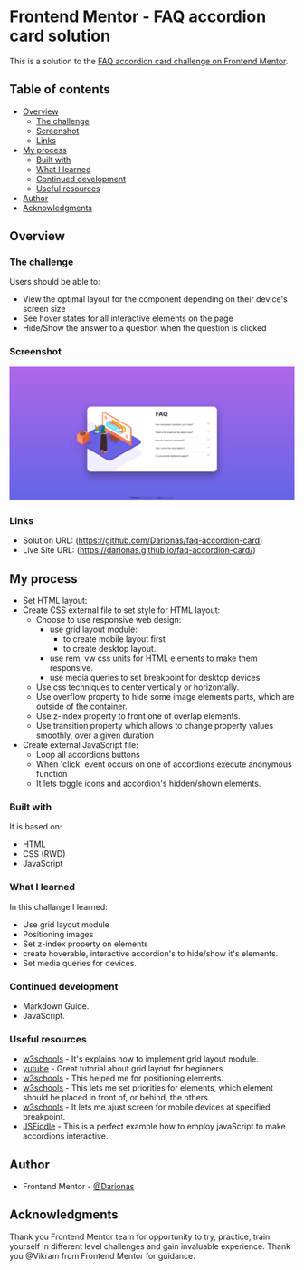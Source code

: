 # Frontend Mentor - FAQ accordion card solution

This is a solution to the [FAQ accordion card challenge on Frontend Mentor](https://www.frontendmentor.io/challenges/faq-accordion-card-XlyjD0Oam).


## Table of contents

- [Overview](#overview)
  - [The challenge](#the-challenge)
  - [Screenshot](#screenshot)
  - [Links](#links)
- [My process](#my-process)
  - [Built with](#built-with)
  - [What I learned](#what-i-learned)
  - [Continued development](#continued-development)
  - [Useful resources](#useful-resources)
- [Author](#author)
- [Acknowledgments](#acknowledgments)

## Overview

### The challenge

Users should be able to:

- View the optimal layout for the component depending on their device's screen size
- See hover states for all interactive elements on the page
- Hide/Show the answer to a question when the question is clicked

### Screenshot

![FAQ_accordion_card](./images/faq_accordion_card.png)

### Links

- Solution URL: (https://github.com/Darionas/faq-accordion-card)
- Live Site URL: (https://darionas.github.io/faq-accordion-card/)

## My process

* Set HTML layout:
* Create CSS external file to set style for HTML layout:
  * Choose to use responsive web design:
    * use grid layout module:
      * to create mobile layout first
      * to create desktop layout.
    * use rem, vw css units for HTML elements to make them responsive.
    * use media queries to set breakpoint for desktop devices.
  * Use css techniques to center vertically or horizontally.
  * Use overflow property to hide some image elements parts, which are outside of the container.
  * Use z-index property to front one of overlap elements.
  * Use transition property which allows to change property values smoothly, over a given duration 
* Create external JavaScript file:
  * Loop all accordions buttons
  * When 'click' event occurs on one of accordions execute anonymous function
  * It lets toggle icons and accordion's hidden/shown elements.

### Built with

It is based on:

- HTML
- CSS (RWD)
- JavaScript

### What I learned

In this challange I learned:

- Use grid layout module
- Positioning images
- Set z-index property on elements
- create hoverable, interactive accordion's to hide/show it's elements.
- Set media queries for devices.

### Continued development

- Markdown Guide.
- JavaScript.

### Useful resources

- [w3schools](https://www.w3schools.com/css/css_grid.asp) - It's explains how to implement grid layout module.
- [yutube](https://www.youtube.com/playlist?list=PL4cUxeGkcC9itC4TxYMzFCfveyutyPOCY) - Great tutorial about grid layout for beginners.
- [w3schools](https://www.w3schools.com/css/css_positioning.asp) - This helped me for positioning elements.
- [w3schools](https://www.w3schools.com/css/css_z-index.asp) - This lets me set priorities for elements, which element should be placed in front of, or behind, the others.
- [w3schools](https://www.w3schools.com/css/css3_mediaqueries.asp) - It lets me ajust screen for mobile devices at specified breakpoint.
- [JSFiddle](https://jsfiddle.net/o6j49dcy/) - This is a perfect example how to employ javaScript to make accordions interactive.

## Author

- Frontend Mentor - [@Darionas](https://www.frontendmentor.io/profile/Darionas)

## Acknowledgments

Thank you Frontend Mentor team for opportunity to try, practice, train yourself in different level challenges and gain invaluable experience.
Thank you @Vikram from Frontend Mentor for guidance.
